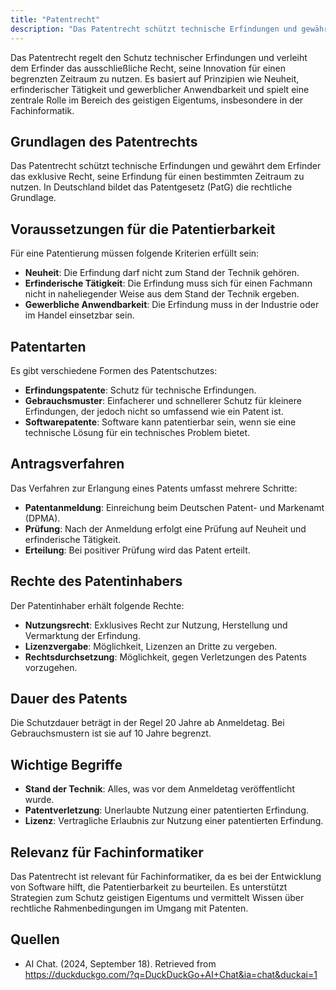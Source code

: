```yaml
---
title: "Patentrecht"
description: "Das Patentrecht schützt technische Erfindungen und gewährt dem Erfinder exklusive Nutzungsrechte. Voraussetzungen sind Neuheit, erfinderische Tätigkeit und gewerbliche Anwendbarkeit, mit einer Schutzdauer von 20 Jahren."
---
```


Das Patentrecht regelt den Schutz technischer Erfindungen und verleiht dem Erfinder das ausschließliche Recht, seine Innovation für einen begrenzten Zeitraum zu nutzen. Es basiert auf Prinzipien wie Neuheit, erfinderischer Tätigkeit und gewerblicher Anwendbarkeit und spielt eine zentrale Rolle im Bereich des geistigen Eigentums, insbesondere in der Fachinformatik.

## Grundlagen des Patentrechts

Das Patentrecht schützt technische Erfindungen und gewährt dem Erfinder das exklusive Recht, seine Erfindung für einen bestimmten Zeitraum zu nutzen. In Deutschland bildet das Patentgesetz (PatG) die rechtliche Grundlage.

## Voraussetzungen für die Patentierbarkeit

Für eine Patentierung müssen folgende Kriterien erfüllt sein:

- **Neuheit**: Die Erfindung darf nicht zum Stand der Technik gehören.
- **Erfinderische Tätigkeit**: Die Erfindung muss sich für einen Fachmann nicht in naheliegender Weise aus dem Stand der Technik ergeben.
- **Gewerbliche Anwendbarkeit**: Die Erfindung muss in der Industrie oder im Handel einsetzbar sein.

## Patentarten

Es gibt verschiedene Formen des Patentschutzes:

- **Erfindungspatente**: Schutz für technische Erfindungen.
- **Gebrauchsmuster**: Einfacherer und schnellerer Schutz für kleinere Erfindungen, der jedoch nicht so umfassend wie ein Patent ist.
- **Softwarepatente**: Software kann patentierbar sein, wenn sie eine technische Lösung für ein technisches Problem bietet.

## Antragsverfahren

Das Verfahren zur Erlangung eines Patents umfasst mehrere Schritte:

- **Patentanmeldung**: Einreichung beim Deutschen Patent- und Markenamt (DPMA).
- **Prüfung**: Nach der Anmeldung erfolgt eine Prüfung auf Neuheit und erfinderische Tätigkeit.
- **Erteilung**: Bei positiver Prüfung wird das Patent erteilt.

## Rechte des Patentinhabers

Der Patentinhaber erhält folgende Rechte:

- **Nutzungsrecht**: Exklusives Recht zur Nutzung, Herstellung und Vermarktung der Erfindung.
- **Lizenzvergabe**: Möglichkeit, Lizenzen an Dritte zu vergeben.
- **Rechtsdurchsetzung**: Möglichkeit, gegen Verletzungen des Patents vorzugehen.

## Dauer des Patents

Die Schutzdauer beträgt in der Regel 20 Jahre ab Anmeldetag. Bei Gebrauchsmustern ist sie auf 10 Jahre begrenzt.

## Wichtige Begriffe

- **Stand der Technik**: Alles, was vor dem Anmeldetag veröffentlicht wurde.
- **Patentverletzung**: Unerlaubte Nutzung einer patentierten Erfindung.
- **Lizenz**: Vertragliche Erlaubnis zur Nutzung einer patentierten Erfindung.

## Relevanz für Fachinformatiker

Das Patentrecht ist relevant für Fachinformatiker, da es bei der Entwicklung von Software hilft, die Patentierbarkeit zu beurteilen. Es unterstützt Strategien zum Schutz geistigen Eigentums und vermittelt Wissen über rechtliche Rahmenbedingungen im Umgang mit Patenten.

## Quellen

- AI Chat. (2024, September 18). Retrieved from https://duckduckgo.com/?q=DuckDuckGo+AI+Chat&ia=chat&duckai=1